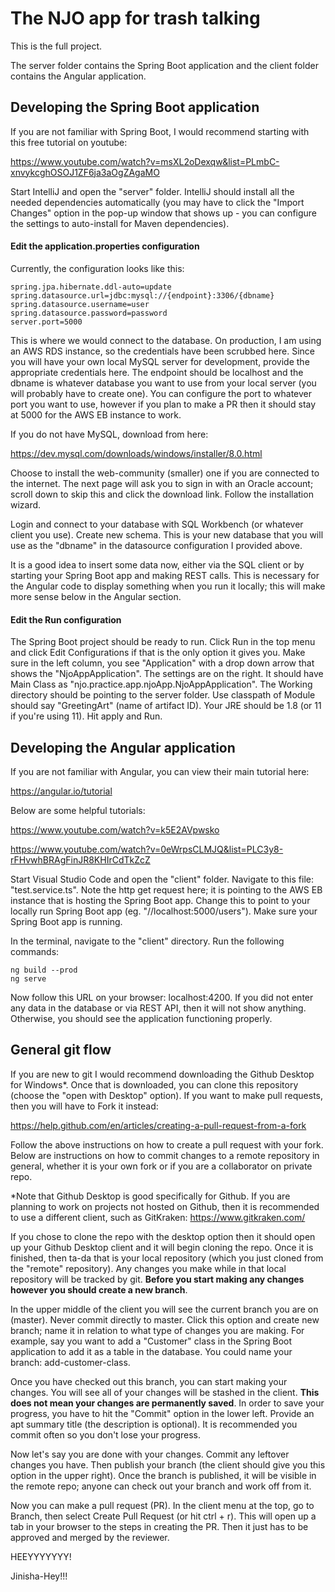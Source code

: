 # The NJO app for trash talking

This is the full project.

The server folder contains the Spring Boot application and the client folder contains the Angular application.

## Developing the Spring Boot application

If you are not familiar with Spring Boot, I would recommend starting with this free tutorial on youtube:

https://www.youtube.com/watch?v=msXL2oDexqw&list=PLmbC-xnvykcghOSOJ1ZF6ja3aOgZAgaMO

Start IntelliJ and open the "server" folder. IntelliJ should install all the needed dependencies automatically (you may have to click the "Import Changes" option in the pop-up window that shows up - you can configure the settings to auto-install for Maven dependencies). 

#### Edit the application.properties configuration

Currently, the configuration looks like this:

```
spring.jpa.hibernate.ddl-auto=update
spring.datasource.url=jdbc:mysql://{endpoint}:3306/{dbname}
spring.datasource.username=user
spring.datasource.password=password
server.port=5000
```

This is where we would connect to the database. On production, I am using an AWS RDS instance, so the credentials have been scrubbed here. Since you will have your own local MySQL server for development, provide the appropriate credentials here. The endpoint should be localhost and the dbname is whatever database you want to use from your local server (you will probably have to create one). You can configure the port to whatever port you want to use, however if you plan to make a PR then it should stay at 5000 for the AWS EB instance to work.

If you do not have MySQL, download from here:

https://dev.mysql.com/downloads/windows/installer/8.0.html

Choose to install the web-community (smaller) one if you are connected to the internet. The next page will ask you to sign in with an Oracle account; scroll down to skip this and click the download link. Follow the installation wizard.

Login and connect to your database with SQL Workbench (or whatever client you use). Create new schema. This is your new database that you will use as the "dbname" in the datasource configuration I provided above.

It is a good idea to insert some data now, either via the SQL client or by starting your Spring Boot app and making REST calls. This is necessary for the Angular code to display something when you run it locally; this will make more sense below in the Angular section.

#### Edit the Run configuration

The Spring Boot project should be ready to run. Click Run in the top menu and click Edit Configurations if that is the only option it gives you. Make sure in the left column, you see "Application" with a drop down arrow that shows the "NjoAppApplication". The settings are on the right. It should have Main Class as "njo.practice.app.njoApp.NjoAppApplication". The Working directory should be pointing to the server folder. Use classpath of Module should say "GreetingArt" (name of artifact ID). Your JRE should be 1.8 (or 11 if you're using 11). Hit apply and Run.

## Developing the Angular application

If you are not familiar with Angular, you can view their main tutorial here:

https://angular.io/tutorial

Below are some helpful tutorials:

https://www.youtube.com/watch?v=k5E2AVpwsko

https://www.youtube.com/watch?v=0eWrpsCLMJQ&list=PLC3y8-rFHvwhBRAgFinJR8KHIrCdTkZcZ

Start Visual Studio Code and open the "client" folder. Navigate to this file: "test.service.ts". Note the http get request here; it is pointing to the AWS EB instance that is hosting the Spring Boot app. Change this to point to your locally run Spring Boot app (eg. "//localhost:5000/users"). Make sure your Spring Boot app is running.

In the terminal, navigate to the "client" directory. Run the following commands:

```
ng build --prod
ng serve
```

Now follow this URL on your browser: localhost:4200. If you did not enter any data in the database or via REST API, then it will not show anything. Otherwise, you should see the application functioning properly.

## General git flow

If you are new to git I would recommend downloading the Github Desktop for Windows*. Once that is downloaded, you can clone this repository (choose the "open with Desktop" option). If you want to make pull requests, then you will have to Fork it instead:

https://help.github.com/en/articles/creating-a-pull-request-from-a-fork

Follow the above instructions on how to create a pull request with your fork. Below are instructions on how to commit changes to a remote repository in general, whether it is your own fork or if you are a collaborator on private repo.

*Note that Github Desktop is good specifically for Github. If you are planning to work on projects not hosted on Github, then it is recommended to use a different client, such as GitKraken: https://www.gitkraken.com/

If you chose to clone the repo with the desktop option then it should open up your Github Desktop client and it will begin cloning the repo. Once it is finished, then ta-da that is your local repository (which you just cloned from the "remote" repository). Any changes you make while in that local repository will be tracked by git. **Before you start making any changes however you should create a new branch**.

In the upper middle of the client you will see the current branch you are on (master). Never commit directly to master. Click this option and create new branch; name it in relation to what type of changes you are making. For example, say you want to add a "Customer" class in the Spring Boot application to add it as a table in the database. You could name your branch: add-customer-class.

Once you have checked out this branch, you can start making your changes. You will see all of your changes will be stashed in the client. **This does not mean your changes are permanently saved**. In order to save your progress, you have to hit the "Commit" option in the lower left. Provide an apt summary title (the description is optional). It is recommended you commit often so you don't lose your progress.

Now let's say you are done with your changes. Commit any leftover changes you have. Then publish your branch (the client should give you this option in the upper right). Once the branch is published, it will be visible in the remote repo; anyone can check out your branch and work off from it.

Now you can make a pull request (PR). In the client menu at the top, go to Branch, then select Create Pull Request (or hit ctrl + r). This will open up a tab in your browser to the steps in creating the PR. Then it just has to be approved and merged by the reviewer.



HEEYYYYYYY!

Jinisha-Hey!!!